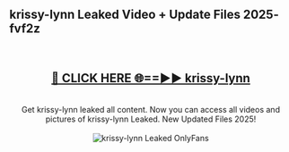 <h2>krissy-lynn Leaked Video + Update Files 2025- fvf2z</h2>
<br>
<div align="center">
<h2><a href="https://libra.edu.pl?krissy-lynn" rel="nofollow">🔴 CLICK HERE 🌐==►► krissy-lynn</a></h2>
<br>
Get krissy-lynn leaked all content. Now you can access all videos and pictures of krissy-lynn Leaked. New Updated Files 2025!
<br>
<br>
<a href="https://libra.edu.pl?krissy-lynn" rel="nofollow" data-target="animated-image.originalLink"><img src="https://i.ibb.co.com/WyWwxjT/player-gif2.gif" alt="krissy-lynn Leaked OnlyFans" style="max-width: 100%; display: inline-block;" data-target="animated-image.originalImage"></a>
</div>
<br>